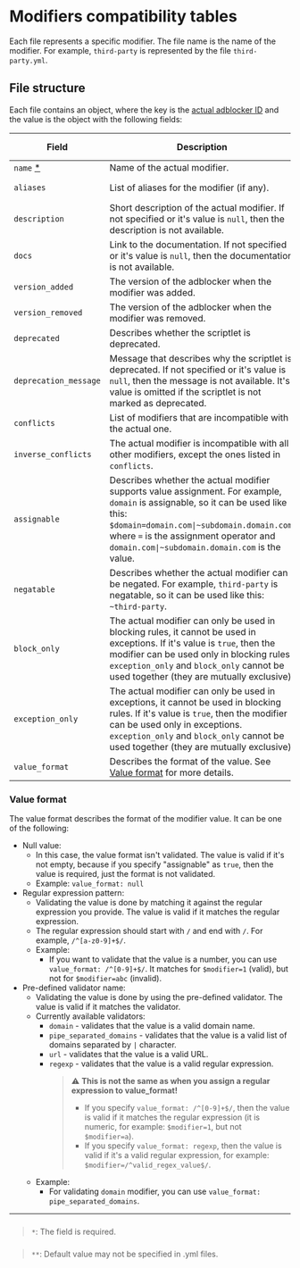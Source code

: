 # Modifiers compatibility tables

Each file represents a specific modifier. The file name is the name of the modifier.
For example, `third-party` is represented by the file `third-party.yml`.

## File structure

Each file contains an object,
where the key is the [actual adblocker ID](../README.md#supported-adblockers-and-platforms)
and the value is the object with the following fields:

| Field | Description | Type | Default value [**] |
| --- | --- | --- | --- |
| `name` [*] | Name of the actual modifier. | `string` | |
| `aliases` | List of aliases for the modifier (if any). | `string[]\|null` | `null` (no aliases) |
| `description` | Short description of the actual modifier. If not specified or it's value is `null`, then the description is not available. | `string\|null` | `null` |
| `docs` | Link to the documentation. If not specified or it's value is `null`, then the documentation is not available. | `string\|null` | `null` |
| `version_added` | The version of the adblocker when the modifier was added. | `string\|null` | `null` |
| `version_removed` | The version of the adblocker when the modifier was removed. | `string\|null` | `null` |
| `deprecated` | Describes whether the scriptlet is deprecated. | `boolean` | `false` |
| `deprecation_message` | Message that describes why the scriptlet is deprecated. If not specified or it's value is `null`, then the message is not available. It's value is omitted if the scriptlet is not marked as deprecated. | `string\|null` | `null` |
| `conflicts` | List of modifiers that are incompatible with the actual one. | `string[]\|null` | `null` (no conflicts) |
| `inverse_conflicts` | The actual modifier is incompatible with all other modifiers, except the ones listed in `conflicts`. | `boolean` | `false` |
| `assignable` | Describes whether the actual modifier supports value assignment. For example, `domain` is assignable, so it can be used like this: `$domain=domain.com\|~subdomain.domain.com`, where `=` is the assignment operator and `domain.com\|~subdomain.domain.com` is the value. | `boolean` | `false` |
| `negatable` | Describes whether the actual modifier can be negated. For example, `third-party` is negatable, so it can be used like this: `~third-party`. | `boolean` | `true` |
| `block_only` | The actual modifier can only be used in blocking rules, it cannot be used in exceptions. If it's value is `true`, then the modifier can be used only in blocking rules. `exception_only` and `block_only` cannot be used together (they are mutually exclusive). | `boolean` | `false` |
| `exception_only` | The actual modifier can only be used in exceptions, it cannot be used in blocking rules. If it's value is `true`, then the modifier can be used only in exceptions. `exception_only` and `block_only` cannot be used together (they are mutually exclusive). | `boolean` | `false` |
| `value_format` | Describes the format of the value. See [Value format](#value-format) for more details. | `string\|null` | `null` |

### Value format

The value format describes the format of the modifier value. It can be one of the following:
- Null value:
    - In this case, the value format isn't validated.
      The value is valid if it's not empty, because if you specify "assignable" as `true`,
      then the value is required, just the format is not validated.
    - Example: `value_format: null`
- Regular expression pattern:
    - Validating the value is done by matching it against the regular expression you provide.
      The value is valid if it matches the regular expression.
    - The regular expression should start with `/` and end with `/`. For example, `/^[a-z0-9]+$/`.
    - Example:
        - If you want to validate that the value is a number, you can use `value_format: /^[0-9]+$/`.
          It matches for `$modifier=1` (valid), but not for `$modifier=abc` (invalid).
- Pre-defined validator name:
    - Validating the value is done by using the pre-defined validator. The value is valid if it matches the validator.
    - Currently available validators:
        - `domain` - validates that the value is a valid domain name.
        - `pipe_separated_domains` - validates that the value is a valid list of domains separated by `|` character.
        - `url` - validates that the value is a valid URL.
        - `regexp` - validates that the value is a valid regular expression.
            > :warning: **This is not the same as when you assign a regular expression to value_format!**
            > - If you specify `value_format: /^[0-9]+$/`,
            >   then the value is valid if it matches the regular expression
            >   (it is numeric, for example: `$modifier=1`, but not `$modifier=a`).
            > - If you specify `value_format: regexp`, then the value is valid if it's a valid regular expression,
            >   for example: `$modifier=/^valid_regex_value$/`.
    - Example:
        - For validating `domain` modifier, you can use `value_format: pipe_separated_domains`.

* * *

### <a name="footnote-asterisk-1"></a>

> `*`: The field is required.

[*]: #footnote-asterisk-1 "The field is required"

### <a name="footnote-asterisk-2"></a>

> `**`: Default value may not be specified in .yml files.

[**]: #footnote-asterisk-2 "Default value may not be specified in .yml files."
